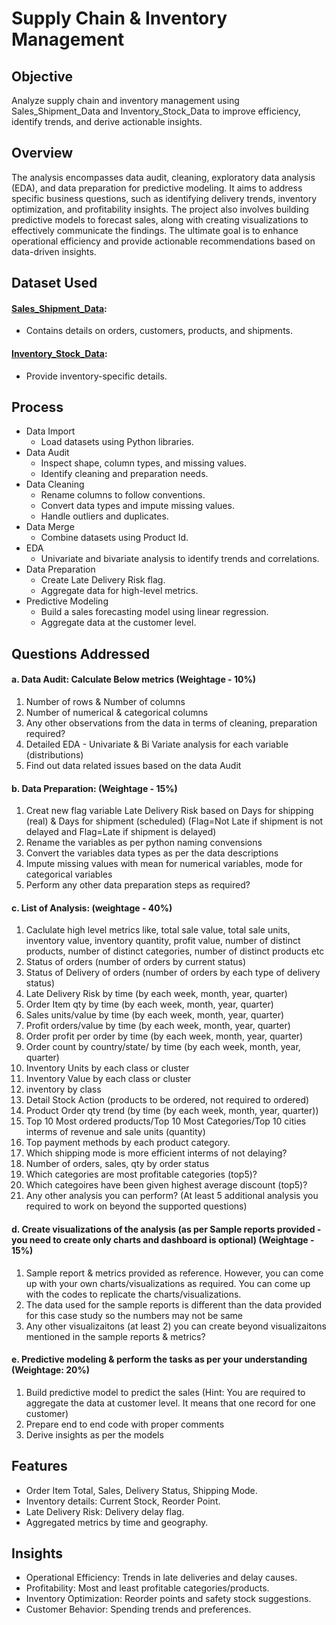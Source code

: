 # Supply Chain & Inventory Management
## Objective
Analyze supply chain and inventory management using Sales_Shipment_Data and Inventory_Stock_Data to improve efficiency, identify trends, and derive actionable insights.
## Overview
The analysis encompasses data audit, cleaning, exploratory data analysis (EDA), and data preparation for predictive modeling. It aims to address specific business questions, such as identifying delivery trends, inventory optimization, and profitability insights. The project also involves building predictive models to forecast sales, along with creating visualizations to effectively communicate the findings. The ultimate goal is to enhance operational efficiency and provide actionable recommendations based on data-driven insights.
## Dataset Used
#### <a href="https://github.com/SourabhaSekharRout/Supply-Chain-Inventory-Management/blob/main/Sales_Shipment_Data.zip">Sales_Shipment_Data</a>:
- Contains details on orders, customers, products, and shipments.
#### <a href="https://github.com/SourabhaSekharRout/Supply-Chain-Inventory-Management/blob/main/Inventory_Stock_Data.csv">Inventory_Stock_Data</a>:
- Provide inventory-specific details.
## Process
- Data Import
  - Load datasets using Python libraries.
- Data Audit
  - Inspect shape, column types, and missing values.
  - Identify cleaning and preparation needs.
- Data Cleaning
  - Rename columns to follow conventions.
  - Convert data types and impute missing values.
  - Handle outliers and duplicates.
- Data Merge
  - Combine datasets using Product Id.
- EDA
  - Univariate and bivariate analysis to identify trends and correlations.
- Data Preparation
  - Create Late Delivery Risk flag.
  - Aggregate data for high-level metrics.
- Predictive Modeling
  - Build a sales forecasting model using linear regression.
  - Aggregate data at the customer level.
## Questions Addressed
#### a. Data Audit: Calculate Below metrics (Weightage - 10%)
1. Number of rows & Number of columns
2. Number of numerical & categorical columns
3. Any other observations from the data in terms of cleaning, preparation required?
4.  Detailed EDA - Univariate & Bi Variate analysis for each variable (distributions)
5. Find out data related issues based on the data Audit
#### b. Data Preparation: (Weightage - 15%)
1. Creat new flag variable Late Delivery Risk based on Days for shipping (real) & Days for shipment (scheduled) (Flag=Not Late if shipment is not delayed and Flag=Late if shipment is delayed)									
2. Rename the variables as per python naming convensions									
3. Convert the variables data types as per the data descriptions									
4. Impute missing values with mean for numerical variables, mode for categorical variables					
5. Perform any other data preparation steps as required?									
#### c. List of Analysis: (weightage - 40%)
1. Caclulate high level metrics like, total sale value, total sale units, inventory value, inventory quantity, profit value, number of distinct products, number of distinct categories, number of distinct products etc							
2. Status of orders (number of orders by current status)									
3. Status of Delivery of orders (number of orders by each type of delivery status)							
4. Late Delivery Risk by time (by each week, month, year, quarter)									
5. Order Item qty by time (by each week, month, year, quarter)									
6. Sales units/value  by time (by each week, month, year, quarter)									
7. Profit orders/value  by time (by each week, month, year, quarter)									
8. Order profit per order  by time (by each week, month, year, quarter)									
9. Order count by country/state/  by time (by each week, month, year, quarter)								
10. Inventory Units by each class or cluster									
11. Inventory Value by each class or cluster									
12. inventory by class									
13. Detail Stock Action (products to be ordered, not required to ordered)								
14. Product Order qty trend  (by time (by each week, month, year, quarter))					
15. Top 10 Most ordered products/Top 10 Most Categories/Top 10 cities interms of revenue and sale units (quantity)
16. Top payment methods by each product category.									
17. Which shipping mode is more efficient interms of not delaying?									
18. Number of orders, sales, qty  by order status									
19. Which categories are most profitable categories (top5)?									
20. Which categoires have been given highest average discount (top5)?									
21. Any other analysis you can perform? (At least 5 additional analysis you required to work on beyond the supported questions)
#### d. Create visualizations of the analysis (as per Sample reports provided - you need to create only charts and dashboard is optional) (Weightage - 15%)
1. Sample report & metrics provided as reference. However, you can come up with your own charts/visualizations as required. You can come up with the codes to replicate the charts/visualizations.
2. The data used for the sample reports is different than the data provided for this case study so the numbers may not be same
3. Any other visualizaitons (at least 2) you can create beyond visualizaitons mentioned in the sample reports & metrics?
#### e. Predictive modeling & perform the tasks as per your understanding (Weightage: 20%)
1. Build predictive model to predict the sales (Hint: You are required to aggregate the data at customer level. It means that one record for one customer)
2. Prepare end to end code with proper comments
3. Derive insights as per the models
## Features
- Order Item Total, Sales, Delivery Status, Shipping Mode.
- Inventory details: Current Stock, Reorder Point.
- Late Delivery Risk: Delivery delay flag.
- Aggregated metrics by time and geography.
## Insights
- Operational Efficiency: Trends in late deliveries and delay causes.
- Profitability: Most and least profitable categories/products.
- Inventory Optimization: Reorder points and safety stock suggestions.
- Customer Behavior: Spending trends and preferences.
